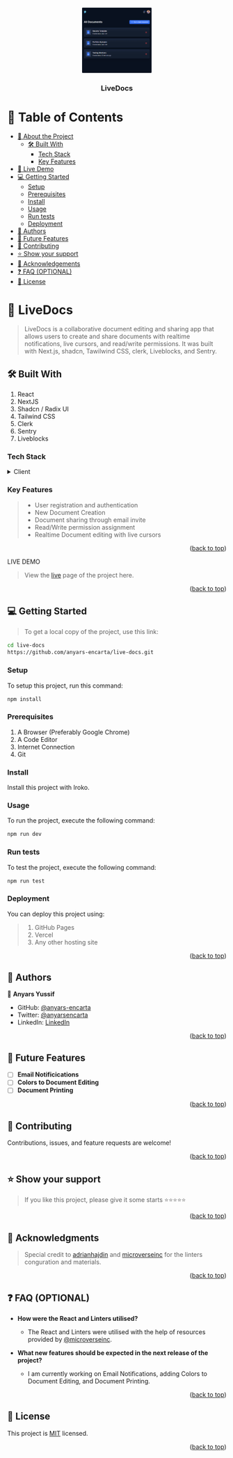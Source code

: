<a name="readme-top"></a>

<div align="center">

 <!-- LOGO -->

  <img src="/public/assets/images/banner.png" alt="logo" width="160"  height="auto" />
  <br/>

<!-- MAIN HEADING -->

  <h3><b>LiveDocs</b></h3>

</div>

<!-- TABLE OF CONTENTS -->
# 📗 Table of Contents

- [📖 About the Project](#about-project)
  - [🛠 Built With](#built-with)
    - [Tech Stack](#tech-stack)
    - [Key Features](#key-features)
- [🚀 Live Demo](#live-demo)
- [💻 Getting Started](#getting-started)
  - [Setup](#setup)
  - [Prerequisites](#prerequisites)
  - [Install](#install)
  - [Usage](#usage)
  - [Run tests](#run-tests)
  - [Deployment](#deployment)
- [👥 Authors](#authors)
- [🔭 Future Features](#future-features)
- [🤝 Contributing](#contributing)
- [⭐️ Show your support](#support)
- [🙏 Acknowledgements](#acknowledgements)
- [❓ FAQ (OPTIONAL)](#faq)
- [📝 License](#license)

<!-- INTRO -->
# 📖 LiveDocs<a name="about-project"></a>

> LiveDocs is a collaborative document editing and sharing app that allows users to create and share documents with realtime notifications, live cursors, and read/write permissions. It was built with Next.js, shadcn, Tawilwind CSS, clerk, Liveblocks, and Sentry.

## 🛠 Built With <a name="built-with"></a>
1. React
2. NextJS
3. Shadcn / Radix UI
4. Tailwind CSS
5. Clerk
6. Sentry
7. Liveblocks

### Tech Stack <a name="tech-stack"></a>

<details>
  <summary>Client</summary>
  <ul>
    <li><a href="https://reactjs.org/">React</a></li>
    <li><a href="https://nextjs.org/">NextJS</a></li>
    <li><a href="https://ui.shadcn.com/">Shadcn / Radix UI</a></li>
    <li><a href="https://tailwindcss.com/">Tailwind CSS</a></li>
    <li><a href="https://clerk.com/">Clerk</a></li>
    <li><a href="https://sentry.io/">Sentry</a></li>
    <li><a href="https://liveblocks.io/">Liveblocks</a></li>
  </ul>
</details>

<!-- Features -->

### Key Features <a name="key-features"></a>

> - User registration and authentication
> - New Document Creation
> - Document sharing through email invite
> - Read/Write permission assignment
> - Realtime Document editing with live cursors

<p align="right">(<a href="#readme-top">back to top</a>)</p>

<!-- LIVE DEMO -->

LIVE DEMO

> View the [live](https://live-docs-encarta.vercel.app) page of the project here.

<p align="right">(<a href="#readme-top">back to top</a>)</p>

<!-- GETTING STARTED -->

## 💻 Getting Started <a name="getting-started"></a>

> To get a local copy of the project, use this link:
> 
```sh
cd live-docs
https://github.com/anyars-encarta/live-docs.git
```

<!-- SETUP -->
### Setup

To setup this project, run this command:

```sh
npm install
```
### Prerequisites

1. A Browser (Preferably Google Chrome)
2. A Code Editor
3. Internet Connection
4. Git

<!-- INSTALL -->
### Install

Install this project with Iroko.

### Usage

To run the project, execute the following command:

```sh
npm run dev
```

### Run tests
To test the project, execute the following command:
```sh
npm run test
```
### Deployment

You can deploy this project using:
> 1. GitHub Pages
> 2. Vercel
> 3. Any other hosting site

<p align="right">(<a href="#readme-top">back to top</a>)</p>

<!-- AUTHORS -->
## 👥 Authors <a name="authors"></a>

👤 **Anyars Yussif**

- GitHub: [@anyars-encarta](https://github.com/anyars-encarta)
- Twitter: [@anyarsencarta](https://twitter.com/anyarsencarta)
- LinkedIn: [LinkedIn](https://www.linkedin.com/in/anyars-yussif/)


<p align="right">(<a href="#readme-top">back to top</a>)</p>

## 🔭 Future Features <a name="future-features"></a>

- [ ] **Email Notificications**
- [ ] **Colors to Document Editing**
- [ ] **Document Printing**

<p align="right">(<a href="#readme-top">back to top</a>)</p>

<!-- CONTRIBUTION -->
## 🤝 Contributing <a name="contributing"></a>

Contributions, issues, and feature requests are welcome!

<p align="right">(<a href="#readme-top">back to top</a>)</p>

<!--SUPPORT -->

## ⭐️ Show your support <a name="support"></a>

> If you like this project, please give it some starts ⭐️⭐️⭐️⭐️⭐️

<p align="right">(<a href="#readme-top">back to top</a>)</p>

<!-- ACKNOWLEDGEMENTS -->
## 🙏 Acknowledgments <a name="acknowledgements"></a>

> Special credit to [adrianhajdin](https://github.com/adrianhajdin) and [microverseinc](https://github.com/microverseinc) for the linters conguration and materials.

<p align="right">(<a href="#readme-top">back to top</a>)</p>

<!-- FAQS -->
## ❓ FAQ (OPTIONAL) <a name="faq"></a>

- **How were the React and Linters utilised?**

  - The React and Linters were utilised with the help of resources provided by [@microverseinc](https://github.com/microverseinc).

- **What new features should be expected in the next release of the project?**

  - I am currently working on Email Notifications, adding Colors to Document Editing, and Document Printing.

<p align="right">(<a href="#readme-top">back to top</a>)</p>

<!-- LICENSE -->

## 📝 License <a name="license"></a>

This project is [MIT](./LICENSE) licensed.

<p align="right">(<a href="#readme-top">back to top</a>)</p>
